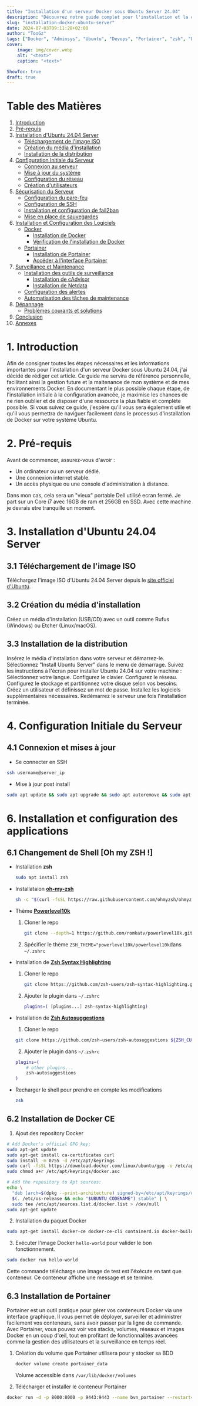 ```yaml
---
title: "Installation d'un serveur Docker sous Ubuntu Server 24.04"
description: "Découvrez notre guide complet pour l'installation et la configuration de Docker CE sur Ubuntu 24.04. Suivez chaque étape détaillée, de l'installation d'Ubuntu Server à la configuration avancée de Docker et Portainer, pour optimiser la gestion et la maintenance de vos environnements Docker. Parfait pour les débutants et les administrateurs expérimentés."
slug: "installation-docker-ubuntu-server"
date: 2024-07-03T09:11:28+02:00
author: "TooGz"
tags: ["Docker", "Adminsys", "Ubuntu", "Devops", "Portainer", "zsh", "Linux"]
cover:
    image: img/cover.webp
    alt: "<text>"
    caption: "<text>"

ShowToc: true
draft: true
---
```



# Table des Matières
1. [Introduction](#1-introduction)
2. [Pré-requis](#2-pré-requis)
3. [Installation d'Ubuntu 24.04 Server](#3-installation-dubuntu-2404-server)
   - [Téléchargement de l'image ISO](#téléchargement-de-limage-iso)
   - [Création du média d'installation](#création-du-média-dinstallation)
   - [Installation de la distribution](#installation-de-la-distribution)
4. [Configuration Initiale du Serveur](#4-configuration-initiale-du-serveur)
   - [Connexion au serveur](#connexion-au-serveur)
   - [Mise à jour du système](#mise-à-jour-du-système)
   - [Configuration du réseau](#configuration-du-réseau)
   - [Création d'utilisateurs](#création-dutilisateurs)
5. [Sécurisation du Serveur](#5-sécurisation-du-serveur)
   - [Configuration du pare-feu](#configuration-du-pare-feu)
   - [Configuration de SSH](#configuration-de-ssh)
   - [Installation et configuration de fail2ban](#installation-et-configuration-de-fail2ban)
   - [Mise en place de sauvegardes](#mise-en-place-de-sauvegardes)
6. [Installation et Configuration des Logiciels](#6-installation-et-configuration-des-logiciels)
   - [Docker](#docker)
     - [Installation de Docker](#installation-de-docker)
     - [Vérification de l'installation de Docker](#vérification-de-linstallation-de-docker)
   - [Portainer](#portainer)
     - [Installation de Portainer](#installation-de-portainer)
     - [Accéder à l'interface Portainer](#accéder-à-linterface-portainer)
7. [Surveillance et Maintenance](#7-surveillance-et-maintenance)
   - [Installation des outils de surveillance](#installation-des-outils-de-surveillance)
     - [Installation de cAdvisor](#installation-de-cadvisor)
     - [Installation de Netdata](#installation-de-netdata)
   - [Configuration des alertes](#configuration-des-alertes)
   - [Automatisation des tâches de maintenance](#automatisation-des-tâches-de-maintenance)
8. [Dépannage](#8-dépannage)
   - [Problèmes courants et solutions](#problèmes-courants-et-solutions)
9. [Conclusion](#9-conclusion)
10. [Annexes](#10-annexes)


# 1. Introduction

Afin de consigner toutes les étapes nécessaires et les informations importantes pour l'installation d'un serveur Docker sous Ubuntu 24.04, j'ai décidé de rédiger cet article. Ce guide me servira de référence personnelle, facilitant ainsi la gestion future et la maitenance de mon système et de mes environnements Docker. En documentant le plus possible chaque étape, de l'installation initiale à la configuration avancée, je maximise les chances de ne rien oublier et de disposer d'une ressource la plus fiable et complète possible. Si vous suivez ce guide, j'espère qu'il vous sera également utile et qu'il vous permettra de naviguer facilement dans le processus d'installation de Docker sur votre système Ubuntu.

# 2. Pré-requis

Avant de commencer, assurez-vous d'avoir :

- Un ordinateur ou un serveur dédié.
- Une connexion internet stable.
- Un accès physique ou une console d'administration à distance.

Dans mon cas, cela sera un "vieux" portable Dell utilisé ecran fermé. Je part sur un Core i7 avec 16GB de ram et 256GB en SSD. Avec cette machine je devrais etre tranquille un moment.

# 3. Installation d'Ubuntu 24.04 Server
## 3.1 Téléchargement de l'image ISO

Téléchargez l'image ISO d'Ubuntu 24.04 Server depuis le [site officiel d'Ubuntu](https://ubuntu.com/download/server).

## 3.2 Création du média d'installation

Créez un média d'installation (USB/CD) avec un outil comme Rufus (Windows) ou Etcher (Linux/macOS).

## 3.3 Installation de la distribution

Insérez le média d'installation dans votre serveur et démarrez-le.
Sélectionnez "Install Ubuntu Server" dans le menu de démarrage.
Suivez les instructions à l'écran pour installer Ubuntu 24.04 sur votre machine :
Sélectionnez votre langue.
Configurez le clavier.
Configurez le réseau.
Configurez le stockage et partitionnez votre disque selon vos besoins.
Créez un utilisateur et définissez un mot de passe.
Installez les logiciels supplémentaires nécessaires.
Redémarrez le serveur une fois l'installation terminée.
















# 4. Configuration Initiale du Serveur

## 4.1 Connexion et mises à jour

- Se connecter en SSH

```bash
ssh username@server_ip
```

- Mise à jour post install

```bash
sudo apt update && sudo apt upgrade && sudo apt autoremove && sudo apt autoclean
```











# 6. Installation et configuration des applications


## 6.1 Changement de Shell [Oh my ZSH !]

- Installation **zsh**

    ```bash
    sudo apt install zsh
    ```

- Installataion [**oh-my-zsh**](https://ohmyz.sh/)
    ```bash
    sh -c "$(curl -fsSL https://raw.githubusercontent.com/ohmyzsh/ohmyzsh/master/tools/install.sh)"
    ```

- Thème [**Powerlevel10k**](https://github.com/romkatv/powerlevel10k)

    1. Cloner le repo
        ```bash
        git clone --depth=1 https://github.com/romkatv/powerlevel10k.git ${ZSH_CUSTOM:-$HOME/.oh-my-zsh/custom}/themes/powerlevel10k
        ```
    2. Spécifier le thème `ZSH_THEME="powerlevel10k/powerlevel10k`dans `~/.zshrc`

- Installation de [**Zsh Syntax Highlighting**](https://github.com/zsh-users/zsh-syntax-highlighting/blob/master/INSTALL.md#oh-my-zsh)
    
    1. Cloner le repo
        ```bash
        git clone https://github.com/zsh-users/zsh-syntax-highlighting.git ${ZSH_CUSTOM:-~/.oh-my-zsh/custom}/plugins/zsh-syntax-highlighting
        ```
    2. Ajouter le plugin dans `~/.zshrc`
        ```bash
        plugins=( [plugins...] zsh-syntax-highlighting)
        ```
- Installation de [**Zsh Autosuggestions**](https://github.com/zsh-users/zsh-autosuggestions/blob/master/INSTALL.md#oh-my-zsh)

    1. Cloner le repo
    ```bash
    git clone https://github.com/zsh-users/zsh-autosuggestions ${ZSH_CUSTOM:-~/.oh-my-zsh/custom}/plugins/zsh-autosuggestions
    ```    
    
    2. Ajouter le plugin dans `~/.zshrc`
    ```bash
    plugins=( 
        # other plugins...
        zsh-autosuggestions
    )
    ```

- Recharger le shell pour prendre en compte les modifications

    ```bash
    zsh
    ```

## 6.2 Installation de Docker CE

1. Ajout des repository Docker

```bash 
# Add Docker's official GPG key:
sudo apt-get update
sudo apt-get install ca-certificates curl
sudo install -m 0755 -d /etc/apt/keyrings
sudo curl -fsSL https://download.docker.com/linux/ubuntu/gpg -o /etc/apt/keyrings/docker.asc
sudo chmod a+r /etc/apt/keyrings/docker.asc

# Add the repository to Apt sources:
echo \
  "deb [arch=$(dpkg --print-architecture) signed-by=/etc/apt/keyrings/docker.asc] https://download.docker.com/linux/ubuntu \
  $(. /etc/os-release && echo "$UBUNTU_CODENAME") stable" | \
  sudo tee /etc/apt/sources.list.d/docker.list > /dev/null
sudo apt-get update
```

2. Installation du paquet Docker

```bash
sudo apt-get install docker-ce docker-ce-cli containerd.io docker-buildx-plugin docker-compose-plugin
```

3. Exécuter l'image Docker `hello-world` pour valider le bon fonctionnement.

```bash
sudo docker run hello-world
```

Cette commande télécharge une image de test est l'éxécute en tant que conteneur. Ce conteneur affiche une message et se termine.

## 6.3 Installation de Portainer

Portainer est un outil pratique pour gérer vos conteneurs Docker via une interface graphique. Il vous permet de déployer, surveiller et administrer facilement vos conteneurs, sans avoir passer par la ligne de commande. Avec Portainer, vous pouvez voir vos stacks, volumes, réseaux et images Docker en un coup d'œil, tout en profitant de fonctionnalités avancées comme la gestion des utilisateurs et la surveillance en temps réel.

1. Création du volume que Portainer utilisera pour y stocker sa BDD

    ```bash
    docker volume create portainer_data
    ```

    Volume accessible dans `/var/lib/docker/volumes`

2. Télécharger et installer le conteneur Portainer

```bash
docker run -d -p 8000:8000 -p 9443:9443 --name bvn_portainer --restart=always -v /var/run/docker.sock:/var/run/docker.sock -v portainer_data:/data portainer/portainer-ce:latest
```